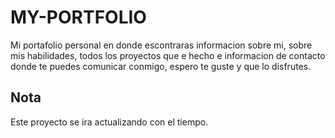# MY-PORTFOLIO
Mi portafolio personal en donde escontraras informacion sobre mi, sobre mis habilidades, todos los proyectos que e hecho e informacion de
contacto donde te puedes comunicar conmigo, espero te guste y que lo disfrutes.

## Nota
Este proyecto se ira actualizando con el tiempo.
